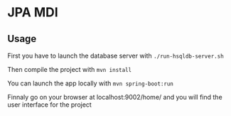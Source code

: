 # JPA MDI

## Usage

First you have to launch the database server with `./run-hsqldb-server.sh`

Then compile the project with `mvn install`

You can launch the app locally with `mvn spring-boot:run`

Finnaly go on your browser at localhost:9002/home/ and you will find the user interface for the project
